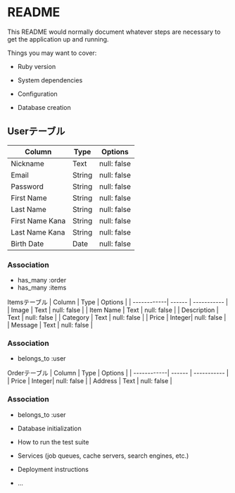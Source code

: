 # README

This README would normally document whatever steps are necessary to get the
application up and running.

Things you may want to cover:

* Ruby version

* System dependencies

* Configuration

* Database creation

## Userテーブル
| Column          | Type   | Options     |
| ----------------| ------ | ----------- |
| Nickname        | Text   | null: false |
| Email           | String | null: false |
| Password        | String | null: false |
| First Name      | String | null: false |
| Last Name       | String | null: false |
| First Name Kana | String | null: false |
| Last Name Kana  | String | null: false |
| Birth Date      | Date   | null: false |

### Association
- has_many :order
- has_many :items

Itemsテーブル
| Column      | Type   | Options     |
| ------------| ------ | ----------- |
| Image       | Text   | null: false |
| Item Name   | Text   | null: false |
| Description | Text   | null: false |
| Category    | Text   | null: false |
| Price       | Integer| null: false |
| Message     | Text   | null: false |

### Association
- belongs_to :user

Orderテーブル
| Column      | Type   | Options     |
| ------------| ------ | ----------- |
| Price       | Integer| null: false |
| Address     | Text   | null: false |

### Association
- belongs_to :user


* Database initialization

* How to run the test suite

* Services (job queues, cache servers, search engines, etc.)

* Deployment instructions

* ...
